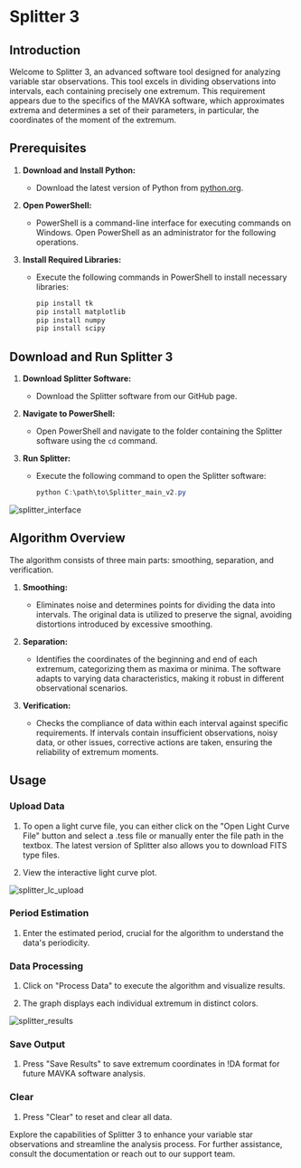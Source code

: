# Splitter 3

## Introduction

Welcome to Splitter 3, an advanced software tool designed for analyzing variable star observations. This tool excels in dividing observations into intervals, each containing precisely one extremum. This requirement appears due to the specifics of the MAVKA software, which approximates extrema and determines a set of their parameters, in particular, the coordinates of the moment of the extremum. 

## Prerequisites

1. **Download and Install Python:**
   - Download the latest version of Python from [python.org](https://www.python.org/downloads/).

2. **Open PowerShell:**
   - PowerShell is a command-line interface for executing commands on Windows. Open PowerShell as an administrator for the following operations.

3. **Install Required Libraries:**
   - Execute the following commands in PowerShell to install necessary libraries:
     ```powershell
     pip install tk
     pip install matplotlib
     pip install numpy
     pip install scipy
     ```

## Download and Run Splitter 3

1. **Download Splitter Software:**
   - Download the Splitter software from our GitHub page.

2. **Navigate to PowerShell:**
   - Open PowerShell and navigate to the folder containing the Splitter software using the `cd` command.

3. **Run Splitter:**
   - Execute the following command to open the Splitter software:
     ```powershell
     python C:\path\to\Splitter_main_v2.py
     ```

![splitter_interface](https://github.com/NUAAR/Splitter/assets/157857913/7439fe12-f3ce-4244-82a5-c383dedf6e00)



## Algorithm Overview

The algorithm consists of three main parts: smoothing, separation, and verification.

1. **Smoothing:**
   - Eliminates noise and determines points for dividing the data into intervals. The original data is utilized to preserve the signal, avoiding distortions introduced by excessive smoothing.

2. **Separation:**
   - Identifies the coordinates of the beginning and end of each extremum, categorizing them as maxima or minima. The software adapts to varying data characteristics, making it robust in different observational scenarios.

3. **Verification:**
   - Checks the compliance of data within each interval against specific requirements. If intervals contain insufficient observations, noisy data, or other issues, corrective actions are taken, ensuring the reliability of extremum moments.

## Usage

### Upload Data

1. To open a light curve file, you can either click on the "Open Light Curve File" button and select a .tess file or manually enter the file path in the textbox. The latest version of Splitter also allows you to download FITS type files.

2. View the interactive light curve plot.

![splitter_lc_upload](https://github.com/NUAAR/Splitter/assets/157857913/449797b2-178c-4208-a198-326e9a4046ce)

### Period Estimation

1. Enter the estimated period, crucial for the algorithm to understand the data's periodicity.

### Data Processing

1. Click on "Process Data" to execute the algorithm and visualize results.

2. The graph displays each individual extremum in distinct colors.

![splitter_results](https://github.com/NUAAR/Splitter/assets/157857913/05d4c29e-98b5-4ca1-9e6e-e1b373ae6d32)


### Save Output

1. Press "Save Results" to save extremum coordinates in !DA format for future MAVKA software analysis.

### Clear

1. Press "Clear" to reset and clear all data.

Explore the capabilities of Splitter 3 to enhance your variable star observations and streamline the analysis process. For further assistance, consult the documentation or reach out to our support team.
